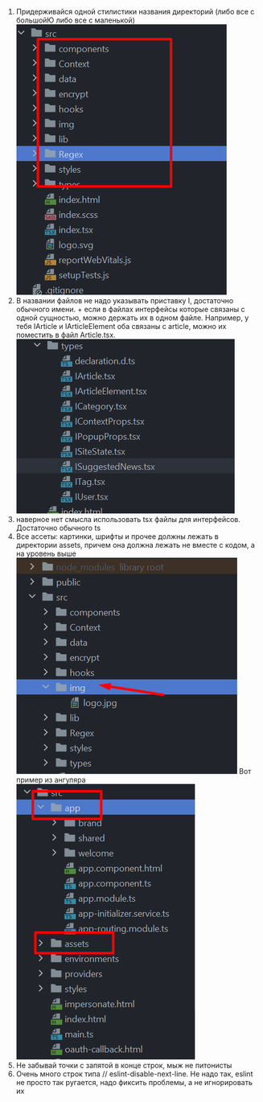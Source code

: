 1. Придерживайся одной стилистики названия директорий (либо все с большойЮ либо все с маленькой) ![img.png](img.png)
2. В названии файлов не надо указывать приставку I, достаточно обычного имени. + если в файлах интерфейсы которые
   связаны с одной сущностью, можно держать их в одном файле. Например, у тебя IArticle и IArticleElement оба связаны с
   article, можно их поместить в файл Article.tsx.  ![img_1.png](img_1.png)
3. наверное нет смысла использовать tsx файлы для интерфейсов. Достаточно обычного ts
4. Все ассеты: картинки, шрифты и прочее должны лежать в директории assets, причем она должна лежать не вместе с кодом,
   а на уровень выше ![img_2.png](img_2.png)
   Вот пример из ангуляра ![img_3.png](img_3.png)
5. Не забывай точки с запятой в конце строк, мыж не питонисты
6. Очень много строк типа  // eslint-disable-next-line. Не надо так, eslint не просто так ругается, надо фиксить проблемы, а не игнорировать их 
